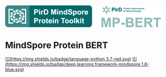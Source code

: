 ![image](./images/MP-BERT-logo.png)


# MindSpore Protein BERT
[![](https://img.shields.io/badge/language-python 3.7-red.svg)]()
[![](https://img.shields.io/badge/deep learning framework-mindspore 1.8-blue.svg)]()
